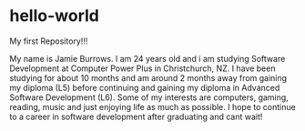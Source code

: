 # hello-world
My first Repository!!!

My name is Jamie Burrows. I am 24 years old and i am studying Software Development at Computer Power Plus in Christchurch, NZ. I have been studying for about 10 months and am around 2 months away from gaining my diploma (L5) before continuing and gaining my diploma in Advanced Software Development (L6). Some of my interests are computers, gaming, reading, music and just enjoying life as much as possible.
I hope to continue to a career in software development after graduating and cant wait!
